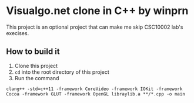 # Visualgo.net clone in C++ by winprn

This project is an optional project that can make me skip CSC10002 lab's execises.

## How to build it

1. Clone this project
2. `cd` into the root directory of this project
3. Run the command

```
clang++ -std=c++11 -framework CoreVideo -framework IOKit -framework Cocoa -framework GLUT -framework OpenGL libraylib.a **/*.cpp -o main
```
